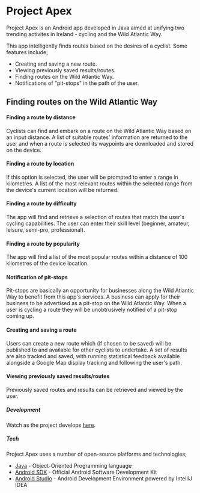# Project Apex

Project Apex is an Android app developed in Java aimed at unifying two trending activites in Ireland - cycling and the Wild Atlantic Way. 

This app intelligently finds routes based on the desires of a cyclist. Some features include;
  - Creating and saving a new route.
  - Viewing previously saved results/routes.
  - Finding routes on the Wild Atlantic Way.
  - Notifications of "pit-stops" in the path of the user.

## Finding routes on the Wild Atlantic Way

#### Finding a route by distance

Cyclists can find and embark on a route on the Wild Atlantic Way based on an input distance. A list of suitable routes' information are returned to the user and when a route is selected its waypoints are downloaded and stored on the device.

#### Finding a route by location

If this option is selected, the user will be prompted to enter a range in kilometres. A list of the most relevant routes within the selected range from the device's current location will be returned.

#### Finding a route by difficulty

The app will find and retrieve a selection of routes that match the user's cycling capabilities. The user can enter their skill level (beginner, amateur, leisure, semi-pro, professional).

#### Finding a route by popularity

The app will find a list of the most popular routes within a distance of 100 kilometres of the device location.

#### Notification of pit-stops

Pit-stops are basically an opportunity for businesses along the Wild Atlantic Way to benefit from this app's services. A business can apply for their business to be advertised as a pit-stop on the Wild Atlantic Way. When a user is cycling a route they will be unobtrusively notified of a pit-stop coming up.


#### Creating and saving a route

Users can create a new route which (if chosen to be saved) will be published to and available for other cyclists to undertake. A set of results are also tracked and saved, with running statistical feedback available alongside a Google Map display tracking and following the user's path.

#### Viewing previously saved results/routes

Previously saved routes and results can be retrieved and viewed by the user.

##### Development

Watch as the project develops [here].
##### Tech

Project Apex uses a number of open-source platforms and technologies;

* [Java] - Object-Oriented Programming language
* [Android SDK] - Official Android Software Development Kit
* [Android Studio] - Android Development Environment powered by IntelliJ IDEA


[Java]:http://www.java.com/en/
[Android SDK]:http://developer.android.com/sdk/index.html
[Android Studio]:http://developer.android.com/tools/studio/index.html
[here]:https://projectapex2014.wordpress.com/category/project-development/

